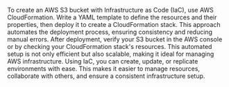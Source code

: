 To create an AWS S3 bucket with Infrastructure as Code (IaC), use AWS CloudFormation. Write a YAML template to define the resources and their properties, then deploy it to create a CloudFormation stack. This approach automates the deployment process, ensuring consistency and reducing manual errors. After deployment, verify your S3 bucket in the AWS console or by checking your CloudFormation stack's resources. This automated setup is not only efficient but also scalable, making it ideal for managing AWS infrastructure. Using IaC, you can create, update, or replicate environments with ease. This makes it easier to manage resources, collaborate with others, and ensure a consistent infrastructure setup.

